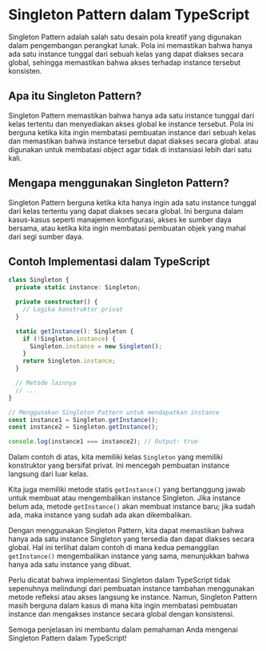 # Singleton Pattern dalam TypeScript

Singleton Pattern adalah salah satu desain pola kreatif yang digunakan dalam pengembangan perangkat lunak. Pola ini memastikan bahwa hanya ada satu instance tunggal dari sebuah kelas yang dapat diakses secara global, sehingga memastikan bahwa akses terhadap instance tersebut konsisten.

## Apa itu Singleton Pattern?

Singleton Pattern memastikan bahwa hanya ada satu instance tunggal dari kelas tertentu dan menyediakan akses global ke instance tersebut. Pola ini berguna ketika kita ingin membatasi pembuatan instance dari sebuah kelas dan memastikan bahwa instance tersebut dapat diakses secara global. atau digunakan untuk membatasi object agar tidak di instansiasi lebih dari satu kali.

## Mengapa menggunakan Singleton Pattern?

Singleton Pattern berguna ketika kita hanya ingin ada satu instance tunggal dari kelas tertentu yang dapat diakses secara global. Ini berguna dalam kasus-kasus seperti manajemen konfigurasi, akses ke sumber daya bersama, atau ketika kita ingin membatasi pembuatan objek yang mahal dari segi sumber daya.

## Contoh Implementasi dalam TypeScript

```typescript
class Singleton {
  private static instance: Singleton;

  private constructor() {
    // Logika konstruktor privat
  }

  static getInstance(): Singleton {
    if (!Singleton.instance) {
      Singleton.instance = new Singleton();
    }
    return Singleton.instance;
  }

  // Metode lainnya
  // ...
}

// Menggunakan Singleton Pattern untuk mendapatkan instance
const instance1 = Singleton.getInstance();
const instance2 = Singleton.getInstance();

console.log(instance1 === instance2); // Output: true
```

Dalam contoh di atas, kita memiliki kelas `Singleton` yang memiliki konstruktor yang bersifat privat. Ini mencegah pembuatan instance langsung dari luar kelas. 

Kita juga memiliki metode statis `getInstance()` yang bertanggung jawab untuk membuat atau mengembalikan instance Singleton. Jika instance belum ada, metode `getInstance()` akan membuat instance baru; jika sudah ada, maka instance yang sudah ada akan dikembalikan.

Dengan menggunakan Singleton Pattern, kita dapat memastikan bahwa hanya ada satu instance Singleton yang tersedia dan dapat diakses secara global. Hal ini terlihat dalam contoh di mana kedua pemanggilan `getInstance()` mengembalikan instance yang sama, menunjukkan bahwa hanya ada satu instance yang dibuat.

Perlu dicatat bahwa implementasi Singleton dalam TypeScript tidak sepenuhnya melindungi dari pembuatan instance tambahan menggunakan metode refleksi atau akses langsung ke instance. Namun, Singleton Pattern masih berguna dalam kasus di mana kita ingin membatasi pembuatan instance dan mengakses instance secara global dengan konsistensi.

Semoga penjelasan ini membantu dalam pemahaman Anda mengenai Singleton Pattern dalam TypeScript!